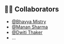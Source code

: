 ## 👨‍💻 Collaborators

- [@Bhavya Mistry](https://github.com/Bhavya-Mistry)
- [@Manan Sharma](https://github.com/manan-25)
- [@Dwiti Thaker](https://github.com/DwitiThaker)
- ...
